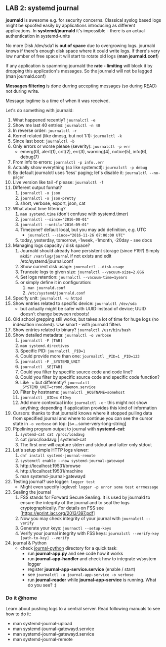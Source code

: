 ## LAB 2: systemd journal ##

**journald** is awesome e.g. for security concerns. Classical syslog based logs 
might be spoofed easily by applications introducing as different applications. 
In **systemd/journald** it's impossible - there is an actual authentication in 
systemd-units

No more Disk /dev/sda1 is **out of space** due to overgrowing logs. journald 
knows if there's enough disk space where it could write logs. If there's very 
low number of free space it will start to rotate old logs 
(**man journald.conf**)

If any application is spamming journald the **rate - limiting** will block it 
by dropping this application's messages. So the journald will not be lagged
(man journald.conf)

**Messages filtering** is done durring accepting messages (so during READ) not 
during write.

Message logtime is a time of when it was received.

Let's do something with journald:

1. What happened recently? `journalctl -e`
1. Show me last 40 entries: `journalctl -n 40`
1. In reverse order: `journalctl -r`
1. Kernel related (like dmesg, but not 1:1): `journalctl -k`
1. Since last boot: `journalctl -b`
1. Only errors or worse please (severity): `journalctl -p err`
    - emerg(0), alert(1), crit(2), err(3), warning(4), notice(5), info(6), debug(7)
1. From info to errors: `journalctl -p info..err`
1. Actually show everything (so like systemctl): `journalctl -p debug`
1. By default journalctl uses 'less' paging; let's disable it: `journalctl --no-pager`
1. Live version like tail -f please: `journalctl -f`
1. Different output format?
    1. `journalctl -o json`
    1. `journalctl -o json-pretty`
    1. short, verbose, export, json, cat    
1. What about time filtering?
    1. `man systemd.time` (don't confuse with systemd.timer)
    1. `journalctl --since="2016-08-01"`
    1. `journalctl --until="2016-09-01"`
    1. Timezone? default local, but you may add definition, e.g. UTC
        - `journalctl --since="2016-11-26 07:00:00 UTC"`
    1. today, yesterday, tomorrow, -1week, -1month, -20day - see docs
1. Managing logs capacity / disk space?
    1. Journald should already have persistent storage (since F19?) Simply
       `mkdir /var/log/journal` if not exists and edit /etc/systemd/journal.conf`
    1. Show current disk usage: `journalctl --disk-usage`
    1. Truncate logs to given size: `journalctl --vacuum-size=2.8GG`
	1. Set logs retention: `journalctl --vacuum-time=1years`
	1. or simply define it in configuration: 
        1. `man journald.conf`
	    1. `/etc/systemd/journald.conf`
1. Specify unit: `journalctl -u httpd`
1. Show entries related to specific device: `journalctl /dev/sda`
    - but actually might be safer with UUID instead of device; UUID doesn't 
      change between reboots!
1. Old school grepping still works, but takes a lot of time for huge logs 
   (no indexation involved). Use smart - with journald filters
1. Show entries related to binary? `journalctl /usr/bin/bash`
1. Show detailed metadata: `journalctl -o verbose`
    1. `journalctl -F [TAB]`
    1. `man systemd.directives`
    1. Specific PID: `journalctl _PID=1`
    1. Could provide more than one: `journalctl _PID=1 _PID=123`
    1. `journalctl -F _SYSTEMD_UNIT`
    1. `journalctl _SE[TAB]`
    1. Could you filter by specific source code and code line?
    1. Could you filter by specific source code and specific code function?
    1. Like `-u` but differently? `journalctl _SYSTEMD_UNIT=crond.daemon.service`
    1. Filter by hostname: `journalctl _HOSTNAME=somehost`
    1. `journalctl _UID=x GID=y`
    1. Add more contextual info: `journalctl -x` - this might not show 
       anything; depending if application provides this kind of information
1. Cursors: thanks to that journald knows where it stopped pulling data from 
   specified journal and where to continue you can see the cursor state 
   in `-o verbose` on top: [s=...some-very-long-string]
1. Pipelining program output to journal with **systemd-cat**:
    1. `systemd-cat cat /proc/loadavg`
    1. cat /proc/loadavg | systemd-cat
    1. The first one will capture stderr and stdout and latter only stdout
1. Let's setup simple HTTP logs viewer:
	1. `dnf install systemd-journal-remote`
	1. `systemctl enable --now systemd-journal-gatewayd`
	1. http://localhost:19531/browse
	1. http://localhost:19531/machine
	1. man systemd-journal-gatewayd
1. Testing journal? use logger: `logger test`
    - Might even specify loglevel: `logger -p error some test errmessage`
1. Sealing the journal
    1. FSS stands for Forward Secure Sealing. It is used by journald to ensure
       the integrity of the journal and to seal the logs cryptographically. For
       details on FSS see [https://eprint.iacr.org/2013/397.pdf]
    1. Now you may check integrity of your journal with `journalctl --verify`
    1. Generate your keys: `journactl --setup-keys`
    1. Verify your journal integrity with FSS keys: `journalctl --verify-key [path-to-key] --verify`
1. journal & Python
    - check [journal-python](journal-python/) directory for a quick task:
        - run **journal-app.py** and see code how it works
        - run **journal-app-handler** and check how to integrate w/system 
          logger
        - register **journal-app-service.service** (enable / start)
        - see `journalctl -u journal-app-service -o verbose`
        - run **journal-reader** while **journal-app-service** is running. What
          do you see? :)

### Do it @home ###

Learn about pushing logs to a central server. Read following manuals to see
how to do it:

- man systemd-journal-upload
- man systemd-journal-gatewayd.service
- man systemd-journal-gatewayd.service
- man systemd-journal-remote